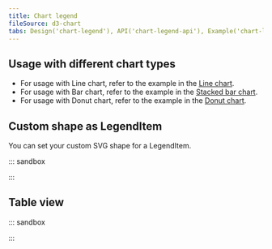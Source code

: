 ```yaml
---
title: Chart legend
fileSource: d3-chart
tabs: Design('chart-legend'), API('chart-legend-api'), Example('chart-legend-code'), Changelog('d3-chart-changelog')
---
```


## Usage with different chart types

- For usage with Line chart, refer to the example in the [Line chart](/data-display/line-chart/line-chart-d3-code#legend).
- For usage with Bar chart, refer to the example in the [Stacked bar chart](/data-display/stacked-bar-chart/stacked-bar-chart-d3-code#legend).
- For usage with Donut chart, refer to the example in the [Donut chart](/data-display/donut-chart/donut-chart-d3-code#legend).

## Custom shape as LegendItem

You can set your custom SVG shape for a LegendItem.

::: sandbox

<script lang="tsx">
import React from 'react';
import { ChartLegend, LegendItem } from '@semcore/d3-chart';
import { useColorResolver } from '@semcore/utils/lib/use/useColorResolver';

const data = [...Array(5).keys()].map((d, i) => ({
  x: i,
  Line1: Math.random() * 10,
  Line2: Math.random() * 10,
  Line3: Math.random() * 10,
  Line4: Math.random() * 10,
  Line5: Math.random() * 10,
}));

const Shape = (props) => {
  const colorResolver = useColorResolver();

  return (
    <div
      style={{
        width: '0',
        height: '0',
        borderTop: '8px solid transparent',
        borderLeft: `16px solid ${colorResolver(props.color)}`,
        borderBottom: '8px solid transparent',
        marginRight: '4px',
      }}
    />
  );
};

const Demo = () => {
  const lines = Object.keys(data[0])
    .filter((name) => name !== 'x')
    .reduce<LegendItem[]>((res, item, index) => {
      res.push({
        id: item,
        label: item,
        checked: true,
        color: `chart-palette-order-${index + 1}`,
      });

      return res;
    }, []);

  return (
    <div>
      <ChartLegend items={lines}>
        <ChartLegend.LegendItem>
          <ChartLegend.LegendItem.Shape style={{ background: 'transparent' }}>
            {(props) => {
              return <Shape {...props} />;
            }}
          </ChartLegend.LegendItem.Shape>
          <ChartLegend.LegendItem.Label />
        </ChartLegend.LegendItem>
      </ChartLegend>
    </div>
  );
};
</script>

:::

## Table view

::: sandbox

<script lang="tsx">
import React from 'react';
import { ChartLegendTable } from '@semcore/d3-chart';
import { Text } from '@semcore/typography';

const data = [...Array(5).keys()].map((d, i) => ({
  x: i,
  Line1: Math.random() * 10,
  Line2: Math.random() * 10,
  Line3: Math.random() * 10,
  Line4: Math.random() * 10,
  Line5: Math.random() * 10,
}));

const Demo = () => {
  const lines = Object.keys(data[0])
    .filter((key) => key !== 'x')
    .map((item, index) => {
      return {
        id: item,
        label: `Item ${index + 1}`,
        checked: true,
        color: `chart-palette-order-${index + 1}`,
        columns: [
          <Text use={'secondary'}>{(42 * (index + 3)) / 10}%</Text>,
          <Text use={'primary'}>{42 * (index + 3)}</Text>,
        ],
      };
    });

  return (
    <div style={{ width: '200px' }}>
      <ChartLegendTable items={lines} />
    </div>
  );
};
</script>

:::
